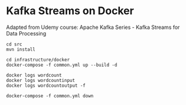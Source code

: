 # Kafka Streams on Docker

Adapted from Udemy course: Apache Kafka Series - Kafka Streams for Data Processing

```
cd src
mvn install

cd infrastructure/docker
docker-compose -f common.yml up --build -d

docker logs wordcount
docker logs wordcountinput
docker logs wordcountoutput -f

docker-compose -f common.yml down
```

